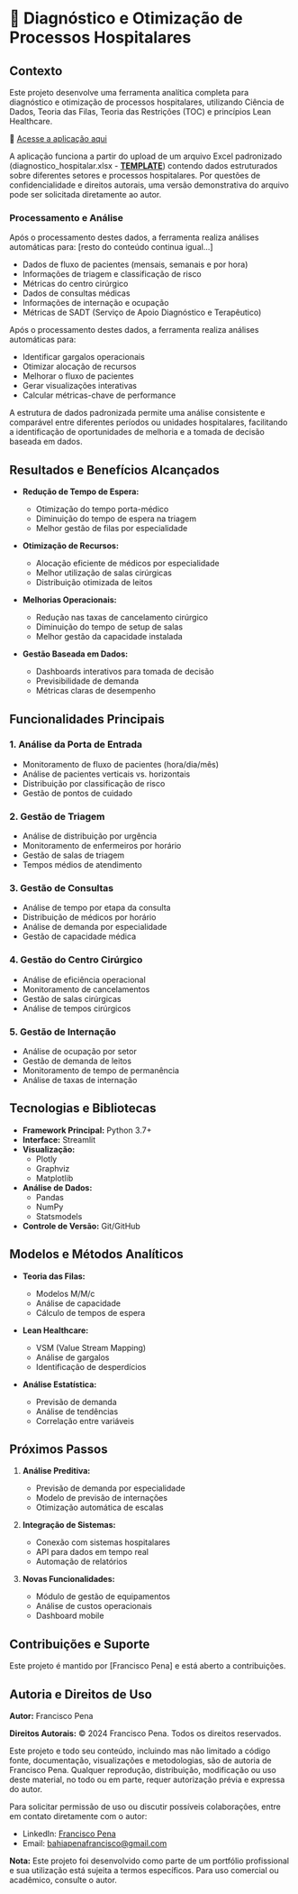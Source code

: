 # 🏥 Diagnóstico e Otimização de Processos Hospitalares

## Contexto

Este projeto desenvolve uma ferramenta analítica completa para diagnóstico e otimização de processos hospitalares, utilizando Ciência de Dados, Teoria das Filas, Teoria das Restrições (TOC) e princípios Lean Healthcare. 

🔗 [Acesse a aplicação aqui][app-link]

[app-link]: https://leanhospitais.streamlit.app/ "LeanHospitais - Aplicação de Diagnóstico Hospitalar"

A aplicação funciona a partir do upload de um arquivo Excel padronizado (diagnostico_hospitalar.xlsx - [**TEMPLATE**][file-link]) contendo dados estruturados sobre diferentes setores e processos hospitalares. Por questões de confidencialidade e direitos autorais, uma versão demonstrativa do arquivo pode ser solicitada diretamente ao autor.

[file-link]: https://docs.google.com/spreadsheets/d/1kaAEsZGXAhvVh5NXUxamSsnPLn6_6l5V/edit?usp=sharing&ouid=100127589008142410245&rtpof=true&sd=true "Arquivo Exemplo - Acesso Restrito"

### Processamento e Análise
Após o processamento destes dados, a ferramenta realiza análises automáticas para:
[resto do conteúdo continua igual...]

* Dados de fluxo de pacientes (mensais, semanais e por hora)
* Informações de triagem e classificação de risco
* Métricas do centro cirúrgico
* Dados de consultas médicas
* Informações de internação e ocupação
* Métricas de SADT (Serviço de Apoio Diagnóstico e Terapêutico)

Após o processamento destes dados, a ferramenta realiza análises automáticas para:
* Identificar gargalos operacionais
* Otimizar alocação de recursos
* Melhorar o fluxo de pacientes
* Gerar visualizações interativas
* Calcular métricas-chave de performance

A estrutura de dados padronizada permite uma análise consistente e comparável entre diferentes períodos ou unidades hospitalares, facilitando a identificação de oportunidades de melhoria e a tomada de decisão baseada em dados.

## Resultados e Benefícios Alcançados
* **Redução de Tempo de Espera:**
  * Otimização do tempo porta-médico
  * Diminuição do tempo de espera na triagem
  * Melhor gestão de filas por especialidade

* **Otimização de Recursos:**
  * Alocação eficiente de médicos por especialidade
  * Melhor utilização de salas cirúrgicas
  * Distribuição otimizada de leitos

* **Melhorias Operacionais:**
  * Redução nas taxas de cancelamento cirúrgico
  * Diminuição do tempo de setup de salas
  * Melhor gestão da capacidade instalada

* **Gestão Baseada em Dados:**
  * Dashboards interativos para tomada de decisão
  * Previsibilidade de demanda
  * Métricas claras de desempenho

## Funcionalidades Principais

### 1. Análise da Porta de Entrada
* Monitoramento de fluxo de pacientes (hora/dia/mês)
* Análise de pacientes verticais vs. horizontais
* Distribuição por classificação de risco
* Gestão de pontos de cuidado

### 2. Gestão de Triagem
* Análise de distribuição por urgência
* Monitoramento de enfermeiros por horário
* Gestão de salas de triagem
* Tempos médios de atendimento

### 3. Gestão de Consultas
* Análise de tempo por etapa da consulta
* Distribuição de médicos por horário
* Análise de demanda por especialidade
* Gestão de capacidade médica

### 4. Gestão do Centro Cirúrgico
* Análise de eficiência operacional
* Monitoramento de cancelamentos
* Gestão de salas cirúrgicas
* Análise de tempos cirúrgicos

### 5. Gestão de Internação
* Análise de ocupação por setor
* Gestão de demanda de leitos
* Monitoramento de tempo de permanência
* Análise de taxas de internação

## Tecnologias e Bibliotecas
* **Framework Principal:** Python 3.7+
* **Interface:** Streamlit
* **Visualização:** 
  * Plotly
  * Graphviz
  * Matplotlib
* **Análise de Dados:** 
  * Pandas
  * NumPy
  * Statsmodels
* **Controle de Versão:** Git/GitHub

## Modelos e Métodos Analíticos
* **Teoria das Filas:**
  * Modelos M/M/c
  * Análise de capacidade
  * Cálculo de tempos de espera

* **Lean Healthcare:**
  * VSM (Value Stream Mapping)
  * Análise de gargalos
  * Identificação de desperdícios

* **Análise Estatística:**
  * Previsão de demanda
  * Análise de tendências
  * Correlação entre variáveis

## Próximos Passos
1. **Análise Preditiva:**
   * Previsão de demanda por especialidade
   * Modelo de previsão de internações
   * Otimização automática de escalas

2. **Integração de Sistemas:**
   * Conexão com sistemas hospitalares
   * API para dados em tempo real
   * Automação de relatórios

3. **Novas Funcionalidades:**
   * Módulo de gestão de equipamentos
   * Análise de custos operacionais
   * Dashboard mobile

## Contribuições e Suporte
Este projeto é mantido por [Francisco Pena] e está aberto a contribuições.

## Autoria e Direitos de Uso

**Autor:** Francisco Pena

**Direitos Autorais:** © 2024 Francisco Pena. Todos os direitos reservados.

Este projeto e todo seu conteúdo, incluindo mas não limitado a código fonte, documentação, visualizações e metodologias, são de autoria de Francisco Pena. Qualquer reprodução, distribuição, modificação ou uso deste material, no todo ou em parte, requer autorização prévia e expressa do autor.

Para solicitar permissão de uso ou discutir possíveis colaborações, entre em contato diretamente com o autor:
- LinkedIn: [Francisco Pena](https://www.linkedin.com/in/franciscobahiapena/)
- Email: bahiapenafrancisco@gmail.com

**Nota:** Este projeto foi desenvolvido como parte de um portfólio profissional e sua utilização está sujeita a termos específicos. Para uso comercial ou acadêmico, consulte o autor.
